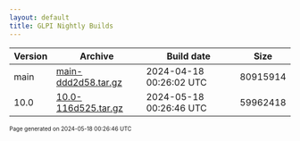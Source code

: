 ```yaml
---
layout: default
title: GLPI Nightly Builds
---
```


Version|Archive|Build date|Size
---|---|---|---
main|[main-ddd2d58.tar.gz](main-ddd2d58.tar.gz)|2024-04-18 00:26:02 UTC|80915914
10.0|[10.0-116d525.tar.gz](10.0-116d525.tar.gz)|2024-05-18 00:26:46 UTC|59962418

<font size="1">Page generated on 2024-05-18 00:26:46 UTC</font>
